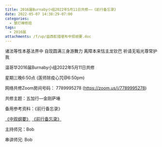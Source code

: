 ```yaml
---
title: 2016届Burnaby小组2022年5月11日共修——《前行备忘录》
date: 2022-05-07 14:38:29-07:00
categories:
  - 慧灯禅修班
tags:
  - 2016届
attachments: /f/up/益西彭措堪布中观纲要.doc
---
```

诸法等性本基法界中 自现圆满三身游舞力 离障本来怙主龙钦巴 祈请无垢光尊常护我

温哥华2016届Burnaby小组2022年5月11日共修

星期三晚6:50点 (莲师除疫心咒@6:50pm)

网络共修Zoom房间号码： 7789995278 (<https://zoom.us/j/7789995278>)

共修主题：五加行—金刚萨埵

备用参考资料：《前行备忘录》

[《中观纲要》](/f/up/益西彭措堪布中观纲要.doc)
[《前行备忘录》](/f/up/益西彭措堪布中观纲要.doc)

主持师兄：Bob

串讲师兄: Bob